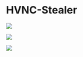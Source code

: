# HVNC-Stealer

<img src="https://i.ibb.co/jrqYCsS/Unbenannt.png" ><br>

<img src="https://i.ibb.co/Wk5L6dY/Unbggnt.png" ><br>

<img src="https://i.ibb.co/gSk8YLm/ff.png" ><br>
